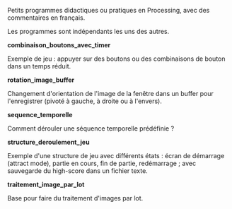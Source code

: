 Petits programmes didactiques ou pratiques en Processing, avec des commentaires en français.

Les programmes sont indépendants les uns des autres.

**combinaison_boutons_avec_timer**  

Exemple de jeu : appuyer sur des boutons ou des combinaisons de bouton dans un temps réduit.

**rotation_image_buffer**  

Changement d'orientation de l'image de la fenêtre dans un buffer pour l'enregistrer (pivoté à gauche, à droite ou à l'envers).

**sequence_temporelle**  

Comment dérouler une séquence temporelle prédéfinie ?

**structure_deroulement_jeu**  

Exemple d'une structure de jeu avec différents états : écran de démarrage (attract mode), partie en cours, fin de partie, redémarrage ; avec sauvegarde du high-score dans un fichier texte.

**traitement_image_par_lot**  

Base pour faire du traitement d'images par lot.

